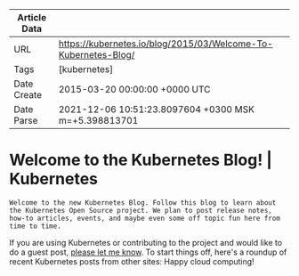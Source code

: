 |             Article Data             ||
| ----------------- | ----------------- |
| URL               | https://kubernetes.io/blog/2015/03/Welcome-To-Kubernetes-Blog/        |
| Tags              | [kubernetes]       |
| Date Create       | 2015-03-20 00:00:00 &#43;0000 UTC |
| Date Parse        | 2021-12-06 10:51:23.8097604 &#43;0300 MSK m=&#43;5.398813701  |

# Welcome to the Kubernetes Blog! | Kubernetes

	
	
	
	
	Welcome to the new Kubernetes Blog. Follow this blog to learn about the Kubernetes Open Source project. We plan to post release notes, how-to articles, events, and maybe even some off topic fun here from time to time.
If you are using Kubernetes or contributing to the project and would like to do a guest post, [please let me know](mailto:kitm@google.com).
To start things off, here&#39;s a roundup of recent Kubernetes posts from other sites:
Happy cloud computing!


	

	


